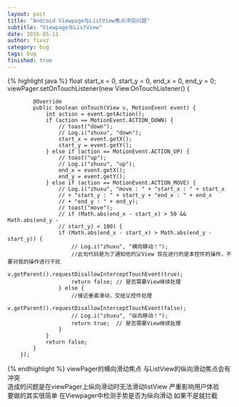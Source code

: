 ```yaml
---
layout: post
title: "Android Viewpage与ListView焦点冲突问题"
subtitle: "Viewpage与ListView"
date: 2016-05-11
author: fixxz
category: bug
tags: bug
finished: true
---
```

{% highlight java %}
float start_x = 0, start_y = 0, end_x = 0, end_y = 0;   
viewPager.setOnTouchListener(new View.OnTouchListener() {  
  
            @Override  
            public boolean onTouch(View v, MotionEvent event) {  
                int action = event.getAction();  
                if (action == MotionEvent.ACTION_DOWN) {  
                    // toast("down");  
                    // Log.i("zhuxu", "down");  
                    start_x = event.getX();  
                    start_y = event.getY();  
                } else if (action == MotionEvent.ACTION_UP) {  
                    // toast("up");  
                    // Log.i("zhuxu", "up");  
                    end_x = event.getX();  
                    end_y = event.getY();  
                } else if (action == MotionEvent.ACTION_MOVE) {  
                    // Log.i("zhuxu", "move : " + "start_x : " + start_x  
                    // + "start_y : " + start_y + "end_x : " + end_x  
                    // + "end_y : " + end_y);  
                    // toast("move");  
                    // if (Math.abs(end_x - start_x) > 50 && Math.abs(end_y -  
                    // start_y) < 100) {  
                    if (Math.abs(end_x - start_x) > Math.abs(end_y - start_y)) {  
                        // Log.i("zhuxu", "横向移动！");  
                        //此句代码是为了通知他的父View 现在进行的是本控件的操作，不要对我的操作进行干扰  
                        v.getParent().requestDisallowInterceptTouchEvent(true);  
                        return false; // 是否需要View继续处理  
                    } else {  
                        //接近垂直滑动，交给父控件处理  
                        v.getParent().requestDisallowInterceptTouchEvent(false);  
                        // Log.i("zhuxu", "纵向移动！");  
                        return true;  // 是否需要View继续处理  
                    }  
                }  
                return false;  
            }  
        });  
{% endhighlight %}
viewPager的横向滑动焦点 与ListView的纵向滑动焦点会有冲突<br>
造成的问题是在viewPager上纵向滑动时无法滑动listView  严重影响用户体验<br>
要做的其实很简单   在Viewpager中检测手势是否为纵向滑动  如果不是就拦截
